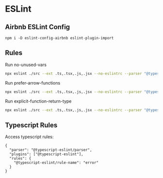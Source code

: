 # ESLint
## Airbnb ESLint Config
```
npm i -D eslint-config-airbnb eslint-plugin-import
```

##  Rules
Run no-unused-vars
```bash
npx eslint ./src --ext .ts,.tsx,.js,.jsx --no-eslintrc --parser "@typescript-eslint/parser" --env "es6" --env "node" --parser-options "{ecmaVersion: 2018}" --rule "{no-unused-vars: error}"
```

Run prefer-arrow-functions
```bash
npx eslint ./src --ext .ts,.tsx,.js,.jsx --no-eslintrc --parser "@typescript-eslint/parser" --plugin "prefer-arrow" --env "es6" --env "node" --parser-options "{ecmaVersion: 2018}" --rule "{prefer-arrow/prefer-arrow-functions: error}"
```

Run explicit-function-return-type
```bash
npx eslint ./src --ext .ts,.tsx,.js,.jsx --no-eslintrc --parser "@typescript-eslint/parser" --plugin "@typescript-eslint" --env "es6" --env "node" --parser-options "{ecmaVersion: 2018}" --rule "{@typescript-eslint/explicit-function-return-type: error}"
```

## Typescript Rules
Access typescript rules:
```
{
  "parser": "@typescript-eslint/parser",
  "plugins": ["@typescript-eslint"],
  "rules": {
    "@typescript-eslint/rule-name": "error"
  }
}
```



